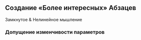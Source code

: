 ## Создание «Более интересных» Абзацев
Замкнутое & Нелинейное мышление
### Допущение изменчивости параметров
